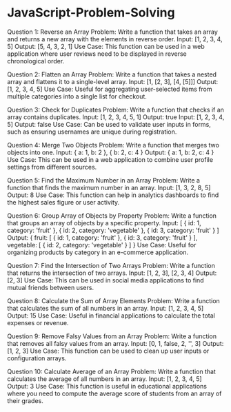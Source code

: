 # JavaScript-Problem-Solving

Question 1: Reverse an Array
Problem: Write a function that takes an array and returns a new array with the elements in
reverse order.
Input: [1, 2, 3, 4, 5]
Output: [5, 4, 3, 2, 1]
Use Case: This function can be used in a web application where user reviews need to be
displayed in reverse chronological order.

Question 2: Flatten an Array
Problem: Write a function that takes a nested array and flattens it to a single-level array.
Input: [1, [2, 3], [4, [5]]]
Output: [1, 2, 3, 4, 5]
Use Case: Useful for aggregating user-selected items from multiple categories into a single list
for checkout.

Question 3: Check for Duplicates
Problem: Write a function that checks if an array contains duplicates.
Input: [1, 2, 3, 4, 5, 1]
Output: true
Input: [1, 2, 3, 4, 5]
Output: false
Use Case: Can be used to validate user inputs in forms, such as ensuring usernames are
unique during registration.

Question 4: Merge Two Objects
Problem: Write a function that merges two objects into one.
Input: { a: 1, b: 2 }, { b: 2, c: 4 }
Output: { a: 1, b: 2, c: 4 }
Use Case: This can be used in a web application to combine user profile settings from different
sources.

Question 5: Find the Maximum Number in an Array
Problem: Write a function that finds the maximum number in an array.
Input: [1, 3, 2, 8, 5]
Output: 8
Use Case: This function can help in analytics dashboards to find the highest sales figure or user
activity.

Question 6: Group Array of Objects by Property
Problem: Write a function that groups an array of objects by a specific property.
Input: [ { id: 1, category: 'fruit' }, { id: 2, category: 'vegetable' }, { id: 3, category: 'fruit' } ]
Output: {
fruit: [ { id: 1, category: 'fruit' }, { id: 3, category: 'fruit' } ],
vegetable: [ { id: 2, category: 'vegetable' } ]
}
Use Case: Useful for organizing products by category in an e-commerce application.

Question 7: Find the Intersection of Two Arrays
Problem: Write a function that returns the intersection of two arrays.
Input: [1, 2, 3], [2, 3, 4]
Output: [2, 3]
Use Case: This can be used in social media applications to find mutual friends between users.

Question 8: Calculate the Sum of Array Elements
Problem: Write a function that calculates the sum of all numbers in an array.
Input: [1, 2, 3, 4, 5]
Output: 15
Use Case: Useful in financial applications to calculate the total expenses or revenue.

Question 9: Remove Falsy Values from an Array
Problem: Write a function that removes all falsy values from an array.
Input: [0, 1, false, 2, '', 3]
Output: [1, 2, 3]
Use Case: This function can be used to clean up user inputs or configuration arrays.

Question 10: Calculate Average of an Array
Problem: Write a function that calculates the average of all numbers in an array.
Input: [1, 2, 3, 4, 5]
Output: 3
Use Case: This function is useful in educational applications where you need to compute the
average score of students from an array of their grades.
